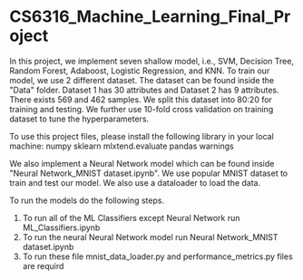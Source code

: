 ﻿# CS6316_Machine_Learning_Final_Project
 
 In this project, we implement seven shallow model, i.e., SVM, Decision Tree, Random Forest, Adaboost, Logistic Regression, and KNN. To train our model, we use 2 different dataset. The dataset can be found inside the "Data" folder. Dataset 1 has 30 attributes and Dataset 2 has 9 attributes. There exists 569 and 462 samples. We split this dataset into 80:20 for training and testing. We further use 10-fold cross validation on training dataset to tune the hyperparameters. 
 
 To use this project files, please install the following library in your local machine:
 numpy
 sklearn
 mlxtend.evaluate
 pandas
 warnings
 
 We also implement a Neural Network model which can be found inside "Neural Network_MNIST dataset.ipynb". We use popular MNIST dataset to train and test our model. We also use a dataloader to load the data.
 
 To run the models do the following steps.
 1. To run all of the ML Classifiers except Neural Network run ML_Classifiers.ipynb
 2. To run the neural Neural Network model run Neural Network_MNIST dataset.ipynb
 3. To run these file mnist_data_loader.py and performance_metrics.py files are requird
